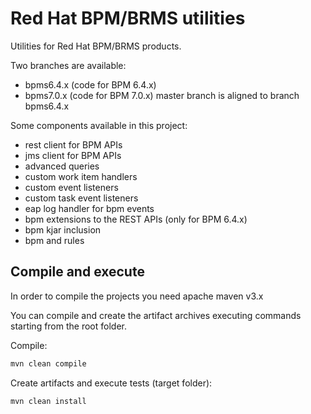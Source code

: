 # Red Hat BPM/BRMS utilities

Utilities for Red Hat BPM/BRMS products.

Two branches are available:
 - bpms6.4.x (code for BPM 6.4.x)
 - bpms7.0.x (code for BPM 7.0.x)
master branch is aligned to branch bpms6.4.x

Some components available in this project:
 - rest client for BPM APIs
 - jms client for BPM APIs
 - advanced queries
 - custom work item handlers
 - custom event listeners
 - custom task event listeners
 - eap log handler for bpm events
 - bpm extensions to the REST APIs (only for BPM 6.4.x)
 - bpm kjar inclusion
 - bpm and rules
 


## Compile and execute
In order to compile the projects you need apache maven v3.x

You can compile and create the artifact archives executing commands 
starting from the root folder.

Compile:

```bash
mvn clean compile
```

Create artifacts and execute tests (target folder):
```bash
mvn clean install
```
